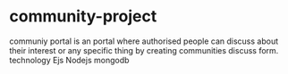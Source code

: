 # community-project
communiy portal is an portal where authorised people can discuss about their interest or any specific thing by creating communities discuss form.
technology
Ejs
Nodejs
mongodb

